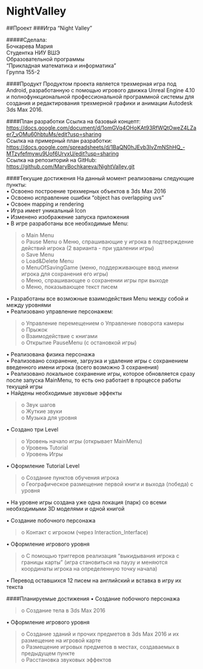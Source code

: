 # NightValley
##Проект
###Игра “Night Valley”
  
  
#####Сделала:  
Бочкарева Мария  
Студентка НИУ ВШЭ  
Образовательной программы  
“Прикладная математика и информатика”  
Группа 155-2  
  
####Продукт
Продуктом проекта является трехмерная игра под Android, разработанную с помощью игрового движка Unreal Engine 4.10 и полнофункциональной профессиональной программной системы для создания и редактирования трехмерной графики и анимации Autodesk 3ds Max 2016.  

####План разработки
Ссылка на базовый концепт:   
https://docs.google.com/document/d/1omGVq4OHoKAt93RfWQtOweZ4LZaer7_vOMu60hbtuMs/edit?usp=sharing  
Ссылка на примерный план разработки:  
https://docs.google.com/spreadsheets/d/1BaQN0hJEvb3lvZmNShHQ_-MTzyfefmywu9Uof6UryxU/edit?usp=sharing  
Ссылка на репозиторий на GitHub:  
https://github.com/MaryBochkareva/NightValley.git  
  
####Текущие достижения
На данный момент реализованы следующие пункты:  
•	Освоено построение трехмерных объектов в 3ds Max 2016  
•	Освоено исправление ошибки “object has overlapping uvs”  
•	Освоен mapping и rendering  
•	Игра имеет уникальный Icon  
•	Изменено изображение запуска приложения  
•	В игре разработаны все необходимые Menu:  
>    o	Main Menu  
>    o	Pause Menu 
>    o	Меню, спрашивающие у игрока в подтверждение действий игрока (2 варианта - при удалении игры)  
>    o	Save Menu  
>    o	Load&Delete Menu  
>    o	MenuOfSavingGame (меню, поддерживающее ввод имени игрока для сохранения его игры)  
>    o	Меню, спрашивающее о сохранении игры при выходе  
>    o	Меню, показывающее текст писем  

•	Разработаны все возможные взаимодействия Menu между собой и между уровнями  
•	Реализовано управление персонажем:  
>    o	Управление перемещением 
>    o	Управление поворота камеры  
>    o	Прыжок  
>    o	Взаимодействие с книгами  
>    o	Открытие PauseMenu (с остановкой игры)  

•	Реализована физика персонажа  
•	Реализовано сохранение, загрузка и удаление игры с сохранением введенного имени игрока (всего возможно 3 сохранения)  
•	Реализовано локальное сохранение игры, которое обновляется сразу после запуска MainMenu, то есть оно работает в процессе работы текущей игры  
•	Найдены необходимые звуковые эффекты  
>    o	Звук шагов  
>    o	Жуткие звуки  
>    o	Музыка для уровня   

•	Создано три Level  
>    o	Уровень начало игры (открывает MainMenu)  
>    o	Уровень Tutorial  
>    o	Уровень Игры  

•	Оформление Tutorial Level  
>    o	Создание пунктов обучения игрока  
>    o	Географическое размещение первой книги и выхода (победа) с уровня  

•	На уровне игры создана уже одна локация (парк) со всеми необходимыми 3D моделями и одной книгой  

•	Создание побочного персонажа
>    o	Контакт с игроком (через Interaction_Interface)  

•	Оформление игрового уровня 
>    o	С помощью триггеров реализация “выкидывания игрока с границы карты” (игра становиться на паузу и меняются координаты игрока на определенную точку начала)  

•	Перевод оставшихся 12 писем на английский и вставка в игру их текста  
  
####Планируемые достижения
•	Создание побочного персонажа  
>    o	Создание тела в 3ds Max 2016  

•	Оформление игрового уровня  
>    o	Создание зданий и прочих предметов в 3ds Max 2016 и их размещение на игровой карте  
>    o	Размещение игровых предметов в местах, создаваемых в предыдущем пункте  
>    o	Расстановка звуковых эффектов 

